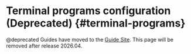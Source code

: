 Terminal programs configuration (Deprecated)                             {#terminal-programs}
===========================================================

@deprecated Guides have moved to the [Guide Site](https://guide.riot-os.org/misc/terminal_config/).
This page will be removed after release 2026.04.
